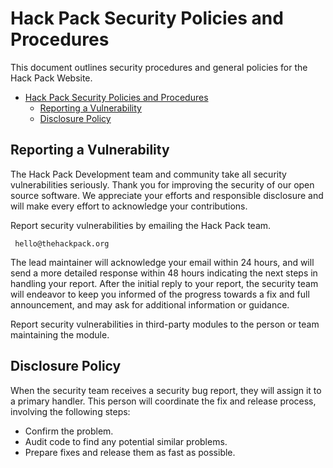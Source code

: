 # Hack Pack Security Policies and Procedures

This document outlines security procedures and general policies for the
Hack Pack Website.

- [Hack Pack Security Policies and Procedures](#hack-pack-security-policies-and-procedures)
  - [Reporting a Vulnerability](#reporting-a-vulnerability)
  - [Disclosure Policy](#disclosure-policy)

## Reporting a Vulnerability

The Hack Pack Development team and community take all security vulnerabilities
seriously. Thank you for improving the security of our open source
software. We appreciate your efforts and responsible disclosure and will
make every effort to acknowledge your contributions.

Report security vulnerabilities by emailing the Hack Pack team.

```
 hello@thehackpack.org
```

The lead maintainer will acknowledge your email within 24 hours, and will
send a more detailed response within 48 hours indicating the next steps in
handling your report. After the initial reply to your report, the security
team will endeavor to keep you informed of the progress towards a fix and
full announcement, and may ask for additional information or guidance.

Report security vulnerabilities in third-party modules to the person or
team maintaining the module.

## Disclosure Policy

When the security team receives a security bug report, they will assign it
to a primary handler. This person will coordinate the fix and release
process, involving the following steps:

- Confirm the problem.
- Audit code to find any potential similar problems.
- Prepare fixes and release them as fast as possible.
